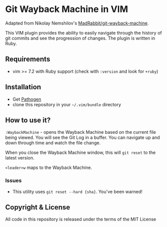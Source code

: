 # Git Wayback Machine in VIM

Adapted from Nikolay Nemshilov's [MadRabbit/git-wayback-machine](https://github.com/MadRabbit/git-wayback-machine).

This VIM plugin provides the ability to easily navigate through the history of git commits 
and see the progression of changes.  The plugin is written in Ruby.  

## Requirements

- vim >= 7.2 with Ruby support (check with `:version` and look for `+ruby`)

## Installation

- Get [Pathogen](httsp://github.com/tpope/vim-pathogen)
- clone this repository in your `~/.vim/bundle` directory


## How to use it?

`:WaybackMachine` - opens the Wayback Machine based on the current file being
viewed. You will see the Git Log in a buffer.  You can navigate up and down
through time and watch the file change.

When you close the Wayback Machine window, this will `git reset` to the latest
version.

`<leader>w` maps to the Wayback Machine.

### Issues

- This utility uses `git reset --hard {sha}`. You've been warned!

## Copyright & License

All code in this repository is released under the terms of the MIT License

